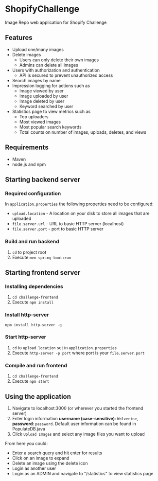 # ShopifyChallenge
Image Repo web application for Shopify Challenge

## Features
* Upload one/many images
* Delete images
  * Users can only delete their own images
  * Admins can delete all images
* Users with authorization and authentication
  * API is secured to prevent unauthorized access
* Search images by name
* Impression logging for actions such as
  * Image viewed by user
  * Image uploaded by user
  * Image deleted by user
  * Keyword searched by user
* Statistics page to view metrics such as
  * Top uploaders
  * Most viewed images
  * Most popular search keywords
  * Total counts on number of images, uploads, deletes, and views

## Requirements
* Maven
* node.js and npm

## Starting backend server

### Required configuration
In `application.properties` the following properties need to be configured:
* `upload.location` - A location on your disk to store all images that are uploaded
* `file.server.url` - URL to basic HTTP server (localhost)
* `file.server.port` - port to basic HTTP server

### Build and run backend
1. `cd` to project root
2. Execute `mvn spring-boot:run`

## Starting frontend server

### Installing dependencies
1. `cd challenge-frontend`
2. Execute `npm install`

### Install http-server
`npm install http-server -g`

### Start http-server
1. `cd` to `upload.location` set in `application.properties`
2. Execute `http-server -p port` where port is your `file.server.port`

### Compile and run frontend
1. `cd challenge-frontend`
2. Execute `npm start`

## Using the application
1. Navigate to localhost:3000 (or wherever you started the frontend server)
2. Enter login information **username (case-sensitive)**: `Wolverine`, **password**: `password`. Default user information can be found in PopulateDB.java
3. Click `Upload Images` and select any image files you want to upload

From here you could:
* Enter a search query and hit enter for results
* Click on an image to expand
* Delete an image using the delete icon
* Login as another user
* Login as an ADMIN and navigate to "/statistics" to view statistics page
